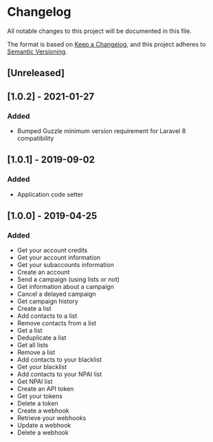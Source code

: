 # Changelog
All notable changes to this project will be documented in this file.

The format is based on [Keep a Changelog](https://keepachangelog.com/en/1.0.0/),
and this project adheres to [Semantic Versioning](https://semver.org/spec/v2.0.0.html).

## [Unreleased]

## [1.0.2] - 2021-01-27
### Added
- Bumped Guzzle minimum version requirement for Laravel 8 compatibility

## [1.0.1] - 2019-09-02
### Added
- Application code setter

## [1.0.0] - 2019-04-25
### Added
- Get your account credits
- Get your account information
- Get your subaccounts information
- Create an account
- Send a campaign (using lists or not)
- Get information about a campaign
- Cancel a delayed campaign
- Get campaign history
- Create a list
- Add contacts to a list
- Remove contacts from a list
- Get a list
- Deduplicate a list
- Get all lists
- Remove a list
- Add contacts to your blacklist
- Get your blacklist
- Add contacts to your NPAI list
- Get NPAI list
- Create an API token
- Get your tokens
- Delete a token
- Create a webhook
- Retrieve your webhooks
- Update a webhook
- Delete a webhook
